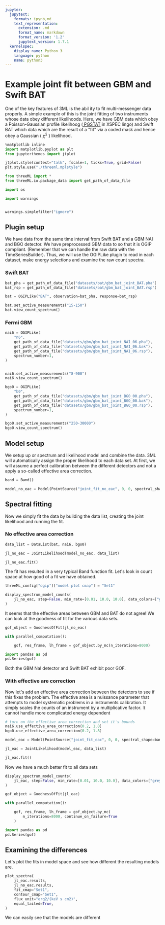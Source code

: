 ```yaml
---
jupyter:
  jupytext:
    formats: ipynb,md
    text_representation:
      extension: .md
      format_name: markdown
      format_version: '1.2'
      jupytext_version: 1.7.1
  kernelspec:
    display_name: Python 3
    language: python
    name: python3
---
```


# Example joint fit between GBM and Swift BAT

One of the key features of 3ML is the abil ity to fit multi-messenger data properly. A simple example of this is the joint fitting of two instruments whose data obey different likelihoods. Here, we have GBM data which obey a Poisson-Gaussian profile likelihoog (<a href=http://heasarc.gsfc.nasa.gov/docs/xanadu/xspec/manual/node293.html> PGSTAT</a> in XSPEC lingo) and Swift BAT which data which are the result of a "fit" via a coded mask and hence obey a Gaussian ( $\chi^2$ ) likelihood.


```python
%matplotlib inline
import matplotlib.pyplot as plt
from jupyterthemes import jtplot

jtplot.style(context="talk", fscale=1, ticks=True, grid=False)
plt.style.use("./threeml.mplstyle")

from threeML import *
from threeML.io.package_data import get_path_of_data_file

import os

import warnings


warnings.simplefilter("ignore")
```

## Plugin setup

We have data from the same time interval from Swift BAT and a GBM NAI and BGO detector. We have preprocessed GBM data to so that it is OGIP compliant. (Remember that we can handle the raw data with the TimeSeriesBuilder). Thus, we will use the OGIPLike plugin to read in each dataset, make energy selections and examine the raw count spectra. 



### Swift BAT

```python
bat_pha = get_path_of_data_file("datasets/bat/gbm_bat_joint_BAT.pha")
bat_rsp = get_path_of_data_file("datasets/bat/gbm_bat_joint_BAT.rsp")

bat = OGIPLike("BAT", observation=bat_pha, response=bat_rsp)

bat.set_active_measurements("15-150")
bat.view_count_spectrum()
```

### Fermi GBM

```python
nai6 = OGIPLike(
    "n6",
    get_path_of_data_file("datasets/gbm/gbm_bat_joint_NAI_06.pha"),
    get_path_of_data_file("datasets/gbm/gbm_bat_joint_NAI_06.bak"),
    get_path_of_data_file("datasets/gbm/gbm_bat_joint_NAI_06.rsp"),
    spectrum_number=1,
)


nai6.set_active_measurements("8-900")
nai6.view_count_spectrum()

bgo0 = OGIPLike(
    "b0",
    get_path_of_data_file("datasets/gbm/gbm_bat_joint_BGO_00.pha"),
    get_path_of_data_file("datasets/gbm/gbm_bat_joint_BGO_00.bak"),
    get_path_of_data_file("datasets/gbm/gbm_bat_joint_BGO_00.rsp"),
    spectrum_number=1,
)

bgo0.set_active_measurements("250-30000")
bgo0.view_count_spectrum()
```

## Model setup

We setup up or spectrum and likelihood model and combine the data. 3ML will automatically assign the proper likelihood to each data set. At first, we will assume a perfect calibration between the different detectors and not a apply a so-called effective area correction. 

```python
band = Band()

model_no_eac = Model(PointSource("joint_fit_no_eac", 0, 0, spectral_shape=band))
```

## Spectral fitting

Now we simply fit the data by building the data list, creating the joint likelihood and running the fit.


### No effective area correction

```python
data_list = DataList(bat, nai6, bgo0)

jl_no_eac = JointLikelihood(model_no_eac, data_list)

jl_no_eac.fit()
```

The fit has resulted in a very typical Band function fit. Let's look in count space at how good of a fit we have obtained.

```python
threeML_config["ogip"]["model plot cmap"] = "Set1"
```

```python
display_spectrum_model_counts(
    jl_no_eac, step=False, min_rate=[0.01, 10.0, 10.0], data_colors=["grey", "k", "k"]
)
```

It seems that the effective areas between GBM and BAT do not agree! We can look at the goodness of fit for the various data sets.

```python
gof_object = GoodnessOfFit(jl_no_eac)

with parallel_computation():

    gof, res_frame, lh_frame = gof_object.by_mc(n_iterations=8000)
```

```python
import pandas as pd
pd.Series(gof)
```

Both the GBM NaI detector and Swift BAT exhibit poor GOF.


### With effective are correction

Now let's add an effective area correction between the detectors to see if this fixes the problem. The effective area is a nuissance parameter that attempts to model systematic problems in a instruments calibration. It simply scales the counts of an instrument by a multiplicative factor. It cannot handle more complicated energy dependent 

```python
# turn on the effective area correction and set it's bounds
nai6.use_effective_area_correction(0.2, 1.8)
bgo0.use_effective_area_correction(0.2, 1.8)

model_eac = Model(PointSource("joint_fit_eac", 0, 0, spectral_shape=band))

jl_eac = JointLikelihood(model_eac, data_list)

jl_eac.fit()
```

Now we have a much better fit to all data sets

```python tags=["nbsphinx-thumbnail"]
display_spectrum_model_counts(
    jl_eac, step=False, min_rate=[0.01, 10.0, 10.0], data_colors=["grey", "k", "k"]
)
```

```python
gof_object = GoodnessOfFit(jl_eac)

with parallel_computation():

    gof, res_frame, lh_frame = gof_object.by_mc(
        n_iterations=8000, continue_on_failure=True
    )
```

```python
import pandas as pd
pd.Series(gof)
```

## Examining the differences

Let's plot the fits in model space and see how different the resulting models are.


```python
plot_spectra(
    jl_eac.results,
    jl_no_eac.results,
    fit_cmap="Set1",
    contour_cmap="Set1",
    flux_unit="erg2/(keV s cm2)",
    equal_tailed=True,
)
```

We can easily see that the models are different 
